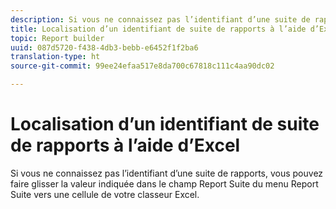 ```yaml
---
description: Si vous ne connaissez pas l’identifiant d’une suite de rapports, vous pouvez faire glisser la valeur indiquée dans le champ Report Suite du menu Report Suite vers une cellule de votre classeur Excel.
title: Localisation d’un identifiant de suite de rapports à l’aide d’Excel
topic: Report builder
uuid: 087d5720-f438-4db3-bebb-e6452f1f2ba6
translation-type: ht
source-git-commit: 99ee24efaa517e8da700c67818c111c4aa90dc02

---
```



# Localisation d’un identifiant de suite de rapports à l’aide d’Excel

Si vous ne connaissez pas l’identifiant d’une suite de rapports, vous pouvez faire glisser la valeur indiquée dans le champ Report Suite du menu Report Suite vers une cellule de votre classeur Excel.

